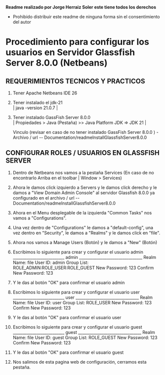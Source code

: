 

**Readme realizado por Jorge Herraiz Soler  este tiene todos los derechos**

- Prohibido distribuir este readme de ninguna forma sin el 
  consentimiento  del autor


# Procedimiento para configurar los  usuarios en Servidor Glassfish Server 8.0.0 (Netbeans)

## REQUERIMIENTOS TECNICOS Y  PRACTICOS

1. Tener Apache Netbeans IDE 26  
 
2. Tener instalado el jdk-21  
   | java -version 21.0.7 | 

3. Tener instalado GassFish Server 8.0.0  
   | Propiedades > Java (Pestaña) >> Java Platform JDK =>  JDK 21  | 

   Vinculo (revisar en caso de no tener instalado GassFish Server 8.0.0 )
        - Archivo  / url  --  Documentation/readmeInstallGlassfishServer8.0.0


## CONFIGURAR ROLES / USUARIOS EN    GLASSFISH   SERVER 

1. Dentro de Netbeans nos vamos a la pestaña Services
   (En caso de no encontrarlo  Arriba en el toolbar |  Window  > Services)

5. Ahora le damos click izquierdo a Servers y le damos click derecho y le damos
   a "View Domain Admin Console" al servidor Glassfish 8.0.0 ya configurado en el 
   archivo / url  -- Documentation/readmeInstallGlassfishServer8.0.0

6. Ahora en el Menu desplegable de la izquierda "Common Tasks" nos vamos a 
   "Configurations".

7. Una vez dentro de "Configurations" le damos a "default-config",  una vez dentro en "Security", le damos a "Realms" y le damos click en "file".

8. Ahora nos vamos a Manage Users (Botón) y le damos a "New" (Botón)

9. Escribimos lo siguiente para crear y configurar el usuario admin
    __________________________ admin ________________________________
    Realm Name:  file
    User ID: admin
    Group List:  ROLE_ADMIN:ROLE_USER:ROLE_GUEST
    New Password: 123
    Confirm New Password: 123
    
10. Y le das al botón "OK" para confirmar el usuario admin

9. Escribimos lo siguiente para crear y configurar el usuario user
    __________________________ user ________________________________
    Realm Name:  file
    User ID: user
    Group List:  ROLE_USER
    New Password: 123
    Confirm New Password: 123
    
10. Y le das al botón "OK" para confirmar el usuario user

9. Escribimos lo siguiente para crear y configurar el usuario guest
    __________________________ guest ________________________________
    Realm Name:  file
    User ID: guest
    Group List:  ROLE_GUEST
    New Password: 123
    Confirm New Password: 123
    
10. Y le das al botón "OK" para confirmar el usuario guest

11. Nos salimos de esta pagina web de configuración, cerramos esta pestaña.
    
  
